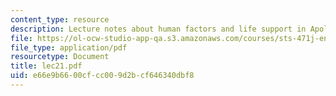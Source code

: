 ```yaml
---
content_type: resource
description: Lecture notes about human factors and life support in Apollo.
file: https://ol-ocw-studio-app-qa.s3.amazonaws.com/courses/sts-471j-engineering-apollo-the-moon-project-as-a-complex-system-spring-2007/e66e9b6600cfcc009d2bcf646340dbf8_lec21.pdf
file_type: application/pdf
resourcetype: Document
title: lec21.pdf
uid: e66e9b66-00cf-cc00-9d2b-cf646340dbf8
---
```

